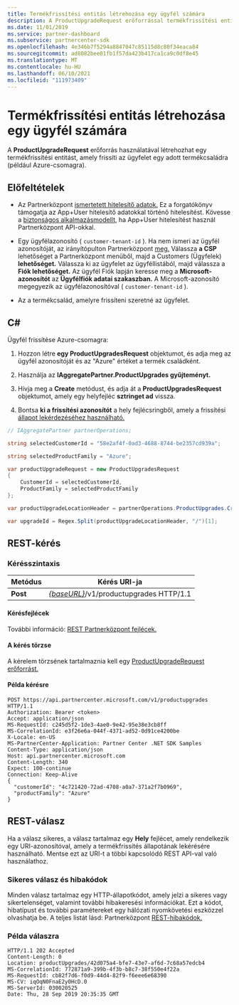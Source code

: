 ```yaml
---
title: Termékfrissítési entitás létrehozása egy ügyfél számára
description: A ProductUpgradeRequest erőforrással termékfrissítési entitást hozhat létre az ügyfelek adott termékcsaládra való frissítésére.
ms.date: 11/01/2019
ms.service: partner-dashboard
ms.subservice: partnercenter-sdk
ms.openlocfilehash: 4e346b7f5294a8847047c85115d8c80f34eaca84
ms.sourcegitcommit: ad8082bee01fb1f57da423b417ca1ca9c0df8e45
ms.translationtype: MT
ms.contentlocale: hu-HU
ms.lasthandoff: 06/10/2021
ms.locfileid: "111973409"
---
```

# <a name="create-a-product-upgrade-entity-for-a-customer"></a>Termékfrissítési entitás létrehozása egy ügyfél számára

A **ProductUpgradeRequest** erőforrás használatával létrehozhat egy termékfrissítési entitást, amely frissíti az ügyfelet egy adott termékcsaládra (például Azure-csomagra).

## <a name="prerequisites"></a>Előfeltételek

- Az Partnerközpont [ismertetett hitelesítő adatok.](partner-center-authentication.md) Ez a forgatókönyv támogatja az App+User hitelesítő adatokkal történő hitelesítést. Kövesse a [biztonságos alkalmazásmodellt,](enable-secure-app-model.md) ha App+User hitelesítést használ Partnerközpont API-okkal.

- Egy ügyfélazonosító ( `customer-tenant-id` ). Ha nem ismeri az ügyfél azonosítóját, az irányítópulton Partnerközpont [meg.](https://partner.microsoft.com/dashboard) Válassza **a CSP** lehetőséget a Partnerközpont menüből, majd a Customers (Ügyfelek) **lehetőséget.** Válassza ki az ügyfelet az ügyféllistából, majd válassza a **Fiók lehetőséget.** Az ügyfél Fiók lapján keresse meg a **Microsoft-azonosítót** az **Ügyfélfiók adatai szakaszban.** A Microsoft-azonosító megegyezik az ügyfélazonosítóval ( `customer-tenant-id` ).

- Az a termékcsalád, amelyre frissíteni szeretné az ügyfelet.

## <a name="c"></a>C\#

Ügyfél frissítése Azure-csomagra:

1. Hozzon létre **egy ProductUpgradesRequest** objektumot, és adja meg az ügyfél azonosítóját és az "Azure" értéket a termék családként.

2. Használja az **IAggregatePartner.ProductUpgrades gyűjteményt.**

3. Hívja meg a **Create** metódust, és adja át a **ProductUpgradesRequest** objektumot, amely egy helyfejléc **sztringet ad** vissza.

4. Bontsa **ki a frissítési azonosítót** a hely fejlécsringből, amely a frissítési [állapot lekérdezéséhez használható.](get-product-upgrade-status.md)

```csharp
// IAggregatePartner partnerOperations;

string selectedCustomerId = "58e2af4f-0ad3-4688-8744-be2357cd939a";

string selectedProductFamily = "Azure";

var productUpgradeRequest = new ProductUpgradesRequest
{
    CustomerId = selectedCustomerId,
    ProductFamily = selectedProductFamily
};

var productUpgradeLocationHeader = partnerOperations.ProductUpgrades.Create(productUpgradeRequest);

var upgradeId = Regex.Split(productUpgradeLocationHeader, "/")[1];

```

## <a name="rest-request"></a>REST-kérés

### <a name="request-syntax"></a>Kérésszintaxis

| Metódus   | Kérés URI-ja                                                                                   |
|----------|-----------------------------------------------------------------------------------------------|
| **Post** | [*{baseURL}*](partner-center-rest-urls.md)/v1/productupgrades HTTP/1.1 |

#### <a name="request-headers"></a>Kérésfejlécek

További információ: [REST Partnerközpont fejlécek.](headers.md)

#### <a name="request-body"></a>A kérés törzse

A kérelem törzsének tartalmaznia kell egy [ProductUpgradeRequest erőforrást.](product-upgrade-resources.md#productupgraderequest)

#### <a name="request-example"></a>Példa kérésre

```http
POST https://api.partnercenter.microsoft.com/v1/productupgrades HTTP/1.1
Authorization: Bearer <token>
Accept: application/json
MS-RequestId: c245d5f2-1de3-4ae0-9e42-95e38e3cb8ff
MS-CorrelationId: e3f26e6a-044f-4371-ad52-0d91ce4200be
X-Locale: en-US
MS-PartnerCenter-Application: Partner Center .NET SDK Samples
Content-Type: application/json
Host: api.partnercenter.microsoft.com
Content-Length: 340
Expect: 100-continue
Connection: Keep-Alive
{
  "customerId": "4c721420-72ad-4708-a0a7-371a2f7b0969",
  "productFamily": "Azure"
}
```

## <a name="rest-response"></a>REST-válasz

Ha a válasz sikeres, a válasz tartalmaz egy **Hely** fejlécet, amely rendelkezik egy URI-azonosítóval, amely a termékfrissítés állapotának lekérésére használható. Mentse ezt az URI-t a többi kapcsolódó REST API-val való használathoz.

### <a name="response-success-and-error-codes"></a>Sikeres válasz és hibakódok

Minden válasz tartalmaz egy HTTP-állapotkódot, amely jelzi a sikeres vagy sikertelenséget, valamint további hibakeresési információkat. Ezt a kódot, hibatípust és további paramétereket egy hálózati nyomkövetési eszközzel olvashatja be. A teljes listát lásd: Partnerközpont [REST-hibakódok.](error-codes.md)

### <a name="response-example"></a>Példa válaszra

```http
HTTP/1.1 202 Accepted
Content-Length: 0
Location: productUpgrades/42d075a4-bfe7-43e7-af6d-7c68a57edcb4
MS-CorrelationId: 772871a9-399b-4f3b-b8c7-38f550e4f22a
MS-RequestId: cb82f7d6-f0d9-44d4-82f9-f6eee6e68390
MS-CV: iqOqN0FnaE2y0HcD.0
MS-ServerId: 030020525
Date: Thu, 28 Sep 2019 20:35:35 GMT
```
